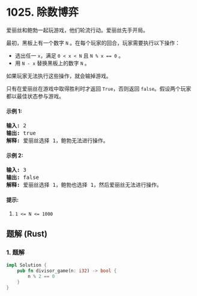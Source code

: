 # 1025. 除数博弈
爱丽丝和鲍勃一起玩游戏，他们轮流行动。爱丽丝先手开局。

最初，黑板上有一个数字 ```N``` 。在每个玩家的回合，玩家需要执行以下操作：
* 选出任一 ```x```，满足 ```0 < x < N``` 且 ```N % x == 0``` 。
* 用 ```N - x``` 替换黑板上的数字 ```N``` 。

如果玩家无法执行这些操作，就会输掉游戏。

只有在爱丽丝在游戏中取得胜利时才返回 ```True```，否则返回 ```false```。假设两个玩家都以最佳状态参与游戏。

#### 示例 1:
<pre>
<strong>输入:</strong> 2
<strong>输出:</strong> true
<strong>解释:</strong> 爱丽丝选择 1，鲍勃无法进行操作。
</pre>

#### 示例 2:
<pre>
<strong>输入:</strong> 3
<strong>输出:</strong> false
<strong>解释:</strong> 爱丽丝选择 1，鲍勃也选择 1，然后爱丽丝无法进行操作。
</pre>

#### 提示:
1. ```1 <= N <= 1000```

## 题解 (Rust)

### 1. 题解
```Rust
impl Solution {
    pub fn divisor_game(n: i32) -> bool {
        n % 2 == 0
    }
}
```
